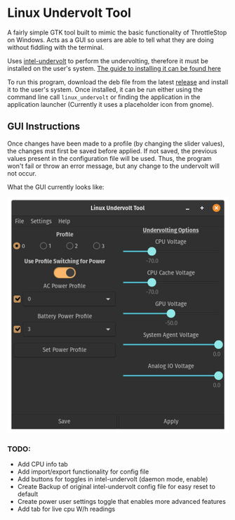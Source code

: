 # Linux Undervolt Tool

A fairly simple GTK tool built to mimic the basic functionality of ThrottleStop on Windows. Acts as a GUI so users are able to tell what they are doing without fiddling with the terminal.

Uses <a href="https://github.com/kitsunyan/intel-undervolt">intel-undervolt</a> to perform the undervolting, therefore it must be installed on the user's system. <a href="https://github.com/kitsunyan/intel-undervolt/blob/master/README.md">The guide to installing it can be found here</a>

To run this program, download the deb file from the latest <a href="https://github.com/TheOneMaster/linux-undervolt/releases/latest">release</a> and install it to the user's system. Once installed, it can be run either using the command line call `linux_undervolt` or finding the application in the application launcher (Currently it uses a placeholder icon from gnome).

## GUI Instructions

Once changes have been made to a profile (by changing the slider values), the changes mst first be saved before applied. If not saved, the previous values present in the configuration file will be used. Thus, the program won't fail or throw an error message, but any change to the undervolt will not occur.

What the GUI currently looks like:


<img src="images/undervolt-tool_current.png"></img>

### TODO:

* Add CPU info tab
* Add import/export functionality for config file
* Add buttons for toggles in intel-undervolt (daemon mode, enable)
* Create Backup of original intel-undervolt config file for easy reset to default
* Create power user settings toggle that enables more advanced features
* Add tab for live cpu W/h readings
